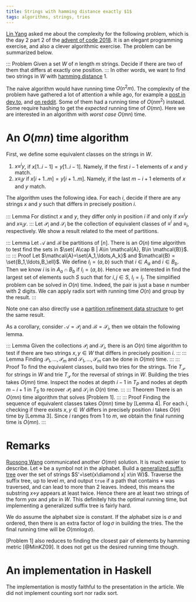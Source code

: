```yaml
---
title: Strings with hamming distance exactly $1$
tags: algorithms, strings, tries
---
```


[Lin Yang](http://darktef.github.io/) asked me about the complexity for the following problem, which is the day 2 part 2 of the [advent of code 2018](https://adventofcode.com/2018). It is an elegant programming exercise, and also a clever algorithmic exercise. The problem can be summarized below. 

::: Problem
  Given a set $W$ of $n$ length $m$ strings. Decide if there are two of them that differs at exactly one position.
:::
In other words, we want to find two strings in $W$ with [hamming distance](https://en.wikipedia.org/wiki/Hamming_distance) $1$.

The naive algorithm would have running time $O(n^2m)$. The complexity of the problem have gathered a lot of attention a while ago, for example a [post in dev.to]( https://dev.to/conectado/advent-of-code-day-2-part-2-complexity-556l), and [on reddit](https://www.reddit.com/r/adventofcode/comments/a2damm/2018_day2_part_2_a_linear_time_solution/). Some of them had a running time of $O(nm^2)$ instead. Some require hashing to get the _expected_ running time of $O(mn)$. Here we are interested in an algorithm with _worst case_ $O(mn)$ time.

# An $O(mn)$ time algorithm

First, we define some equivalent classes on the strings in $W$.

1. $x\equiv^i y$, if $x[1..i-1]=y[1..i-1]$. Namely, if the first $i-1$ elements of $x$ and $y$ match.
2. $x\equiv_i y$ if $x[i+1..m]=y[i+1..m]$. Namely, if the last $m-i+1$ elements of $x$ and $y$ match.

The algorithm uses the following idea. For each $i$, decide if there are any strings $x$ and $y$ such that differs in precisely position $i$. 

::: Lemma
  For distinct $x$ and $y$, they differ only in position $i$ if and only if $x\equiv^i y$ and $x\equiv_i y$.
:::
Let $\mathcal{P}_i$ and $\mathcal{S}_i$ be the collection of equivalent classes of $\equiv^i$ and $\equiv_i$, respectively. We show a result related to the meet of partitions.  

::: Lemma
  Let $\mathcal{A}$ and $\mathcal{B}$ be partitions of $[n]$. There is an $O(n)$ time algorithm to test find the sets in $\set{ A\cap B | A\in \mathcal{A}, B\in \mathcal{B}}$.
:::
::: Proof
  Let $\mathcal{A}=\set{A_1,\ldots,A_k}$ and $\mathcal{B} = \set{B_1,\ldots,B_\ell}$.
  We define $I_i = (a,b)$ such that $i\in A_a$ and $i\in B_b$.
  Then we know $i$ is in $A_a\cap B_b$ if $I_i=(a,b)$. Hence we are interested in find the largest set of elements such $S$ such that for $i,j\in S$, $I_i=I_j$. The simplified problem can be solved in $O(n)$ time. Indeed, the pair is just a base $n$ number with $2$ digits. We can apply radix sort with running time $O(n)$ and group by the result. 
:::

Note one can also directly use a [partition refinement data structure](https://en.wikipedia.org/wiki/Partition_refinement) to get the same result. 

As a corollary, consider $\mathcal{A}=\mathcal{P}_i$ and $\mathcal{B}=\mathcal{S}_i$, then we obtain the following lemma. 

::: Lemma
  Given the collections $\mathcal{P}_i$ and $\mathcal{S}_i$, there is an $O(n)$ time algorithm to test if there are two strings $x,y\in W$ that differs in precisely position $i$.
:::
::: Lemma
  Finding $\mathcal{P}_1,\ldots,\mathcal{P}_m$ and $\mathcal{S}_1,\ldots,\mathcal{S}_m$ can be done in $O(mn)$ time.
:::
::: Proof
  To find the equivalent classes, build two tries for the strings. Trie $T_\mathcal{P}$ for strings in $W$ and trie $T_\mathcal{S}$ for the reversal of strings in $W$. Building the tries takes $O(mn)$ time. Inspect the nodes at depth $i-1$ in $T_P$ and nodes at depth $m-i+1$ in $T_S$ to recover $\mathcal{P}_i$ and $\mathcal{S}_i$ in $O(n)$ time. 
:::
::: Theorem
  There is an $O(mn)$ time algorithm that solves [Problem 1].
:::
::: Proof
  Finding the sequence of equivalent classes takes $O(mn)$ time by [Lemma 4]. For each $i$, checking if there exists $x,y\in W$ differs in precisely position $i$ takes $O(n)$ time by [Lemma 3]. Since $i$ ranges from $1$ to $m$, we obtain the final running time is $O(mn)$.
:::
# Remarks

[Ruosong Wang](https://dblp.uni-trier.de/pers/hd/w/Wang:Ruosong) communicated another $O(mn)$ solution. It is much easier to describe. 
Let $\diamond$ be a symbol not in the alphabet. Build a [generalized suffix tree](https://en.wikipedia.org/wiki/Generalized_suffix_tree) over the set of strings $S'=\set{x\diamond x| x\in W}$. Traverse the suffix tree, up to level $m$, and output `true` if a path that contains $\diamond$ was traversed, and can lead to more than $2$ leaves. Indeed, this means the substring $x\diamond y$ appears at least twice. Hence there are at least two strings of the form $yax$ and $ybx$ in $W$. 
This definitely hits the optimal running time, but implementing a generalized suffix tree is fairly hard.  

We do assume the alphabet size is constant. If the alphabet size is $\sigma$ and ordered, then there is an extra factor of $\log \sigma$ in building the tries. The the final running time will be $O(mn\log \sigma)$. 

[Problem 1] also reduces to finding the closest pair of elements by hamming metric [@MinKZ09]. It does not get us the desired running time though. 

# An implementation in Haskell

The implementation is mostly faithful to the presentation in the article. We did not implement counting sort nor radix sort. 

<script src="https://gist.github.com/chaoxu/a4a60408a069edf3889e8328e685f700.js"></script>

